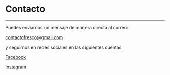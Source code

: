 
# Contacto
---


Puedes enviarnos un mensaje de manera directa al correo:

<contactofresco@gmail.com>

y seguirnos en redes sociales en las siguientes cuentas:

[Facebook](https://www.facebook.com/FRESCOBajaCalifornia/ "Facebook")

[Instagram](https://www.facebook.com/FRESCOBajaCalifornia/ "Instagram")
